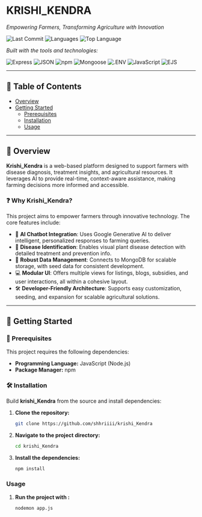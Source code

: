 # KRISHI_KENDRA

_Empowering Farmers, Transforming Agriculture with Innovation_

![Last Commit](https://img.shields.io/github/last-commit/shhriiii/krishi_Kendra?style=flat-square)
![Languages](https://img.shields.io/github/languages/count/shhriiii/krishi_Kendra?style=flat-square)
![Top Language](https://img.shields.io/github/languages/top/shhriiii/krishi_Kendra?style=flat-square)

_Built with the tools and technologies:_

![Express](https://img.shields.io/badge/Express-black?style=flat&logo=express)
![JSON](https://img.shields.io/badge/JSON-000?style=flat&logo=json)
![npm](https://img.shields.io/badge/npm-CB3837?style=flat&logo=npm&logoColor=white)
![Mongoose](https://img.shields.io/badge/Mongoose-880000?style=flat&logo=mongoose&logoColor=white)
![.ENV](https://img.shields.io/badge/.ENV-black?style=flat)
![JavaScript](https://img.shields.io/badge/JavaScript-F7DF1E?style=flat&logo=javascript&logoColor=black)
![EJS](https://img.shields.io/badge/EJS-87C232?style=flat)

---

## 📑 Table of Contents


- [Overview](#overview)
- [Getting Started](#getting-started)
  - [Prerequisites](#prerequisites)
  - [Installation](#installation)
  - [Usage](#usage)
  

---

## 🧠 Overview

**Krishi_Kendra** is a web-based platform designed to support farmers with disease diagnosis, treatment insights, and agricultural resources. It leverages AI to provide real-time, context-aware assistance, making farming decisions more informed and accessible.

### ❓ Why Krishi_Kendra?

This project aims to empower farmers through innovative technology. The core features include:

- 🧠 **AI Chatbot Integration**: Uses Google Generative AI to deliver intelligent, personalized responses to farming queries.
- 🌱 **Disease Identification**: Enables visual plant disease detection with detailed treatment and prevention info.
- 💾 **Robust Data Management**: Connects to MongoDB for scalable storage, with seed data for consistent development.
- 💻 **Modular UI**: Offers multiple views for listings, blogs, subsidies, and user interactions, all within a cohesive layout.
- 🛠️ **Developer-Friendly Architecture**: Supports easy customization, seeding, and expansion for scalable agricultural solutions.

---

## 🚀 Getting Started

### 🔧 Prerequisites

This project requires the following dependencies:

- **Programming Language:** JavaScript (Node.js)
- **Package Manager:** npm

### 🛠 Installation

Build **krishi_Kendra** from the source and install dependencies:

1. **Clone the repository:**

   ```bash
   git clone https://github.com/shhriiii/krishi_Kendra

2. **Navigate to the project directory:**

   ```bash
   cd krishi_Kendra
3. **Install the dependencies:**
   ```bash
   npm install

### Usage
1. **Run the project with :**
   ```bash
   nodemon app.js







